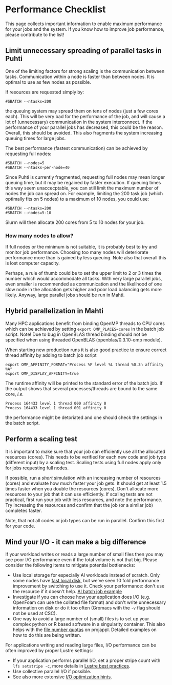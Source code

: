 # Performance Checklist

This page collects important information to enable maximum performance
for your jobs and the system. If you know how to improve job performance,
please contribute to the list!

## Limit unnecessary spreading of parallel tasks in Puhti
One of the limiting factors for strong scaling is the communication
between tasks. Communication within a node is faster than between
nodes. It is optimal to use as few nodes as possible.

If resources are requested simply by:
```
#SBATCH --ntasks=200
```
the queuing system may spread them on tens of nodes (just a few cores each).
This will be very bad for the performance of the job, and will cause a lot of
(unnecessary) communication in the system interconnect. If the performance of
your parallel jobs has decreased, this could be the reason. 
Overall, this should be avoided. This also
fragments the system increasing queuing times for large jobs.

The best performance (fastest communication) can be achieved by requesting
full nodes:
```
#SBATCH --nodes=5
#SBATCH --ntasks-per-node=40
```
Since Puhti is currently fragmented, requesting full nodes may mean longer queuing
time, but it may be regained by faster execution. If queuing times this way seem
unaccecptable, you can still limit the maximum number of nodes the job can spread on.
For example, limiting the 200 task job (which optimally fits on 5 nodes) to a maximum
of 10 nodes, you could use:

```
#SBATCH --ntasks=200
#SBATCH --nodes=5-10
```
Slurm will then allocate 200 cores from 5 to 10 nodes for your job.

### How many nodes to allow?
If full nodes or the minimum is not suitable, it is probably best to try
and monitor job performance. Choosing too many nodes will deteriorate
performance more than is gained by less queuing. Note also that overall this is lost
computer capacity.

Perhaps, a rule of thumb could be
to set the upper limit to 2 or 3 times the number which would accommodate
all tasks. With very large parallel jobs, even smaller is recommended as
communication and the likelihood of one slow node in the allocation gets
higher and poor load balancing gets more likely. Anyway, large parallel jobs
should be run in Mahti.

## Hybrid parallelization in Mahti

Many HPC applications benefit from binding OpenMP threads to CPU cores
which can be achieved by setting `export OMP_PLACES=cores` in the
batch job script. Note! Due to bug in OpenBLAS thread binding should not be
specified when using threaded OpenBLAS (openblas/0.3.10-omp module). 

When starting new production runs it is also good
practice to ensure correct thread affinity by adding to batch job
script
```
export OMP_AFFINITY_FORMAT="Process %P level %L thread %0.3n affinity %A"
export OMP_DISPLAY_AFFINITY=true
```
The runtime affinity will be printed to the standard error of the batch
job. If the output shows that several processes/threads are bound to
the same core, *i.e.*
```
Process 164433 level 1 thread 000 affinity 0
Process 164433 level 1 thread 001 affinity 0
```
the performance might be detoriated and one should check the settings
in the batch script.


## Perform a scaling test
It is important to make sure that your job can efficiently use
all the allocated resources (cores). This needs to be verified for
each new code and job type (different input) by a scaling test.
Scaling tests using full nodes apply only for jobs requesting
full nodes.

If possible, run a _short_ simulation with an increasing number of resources (cores)
and evaluate how much faster your job gets. It should get at least
1.5 times faster when you double the resources (cores). Don't allocate
more resources to your job that it can use efficiently. If scaling tests are not
practical, first run your job with less resources, and note the performance.
Try increasing the resources and confirm that the job (or a similar job)
completes faster.

Note, that not all codes or job types can be run in parallel. Confirm this first
for your code.

## Mind your I/O - it can make a big difference

If your workload writes or reads a large number of small files then you may see poor I/O performance
even if the total volume is not that big. Please consider the following items to mitigate potential bottlenecks:

* Use local storage for especially AI workloads instead of scratch. Only some nodes have
 [fast local disk](creating-job-scripts-puhti.md#local-storage), but we've seen
  10 fold performance improvement by switching to use it. Check your performance: don't
  use the resource if it doesn't help. [AI batch job example](../../support/tutorials/gpu-ml.md#data-storage)
* Investigate if you can choose how your application does I/O (e.g. OpenFoam can use the collated file format) and don't write unnecessary  information on disk or do it too often (Gromacs with the `-v` flag should not be used at CSC).
* One way to avoid a large number of (small) files is to set up your complex python or R
 based software in a singularity container. This also helps with the [file number quotas](../disk.md) on projappl. Detailed examples on how to do this are being written.

For applications writing and reading large files, I/O performance can
be often improved by proper Lustre settings:

* If your application performs parallel I/O, set a proper stripe count
  with `lfs setstripe -c`, more details in [Lustre best practices](../lustre.md#best-practices).
* Use collective parallel I/O if possible.
* See also more extensive [I/O optimization hints](../../support/tutorials/lustre_performance.md).
